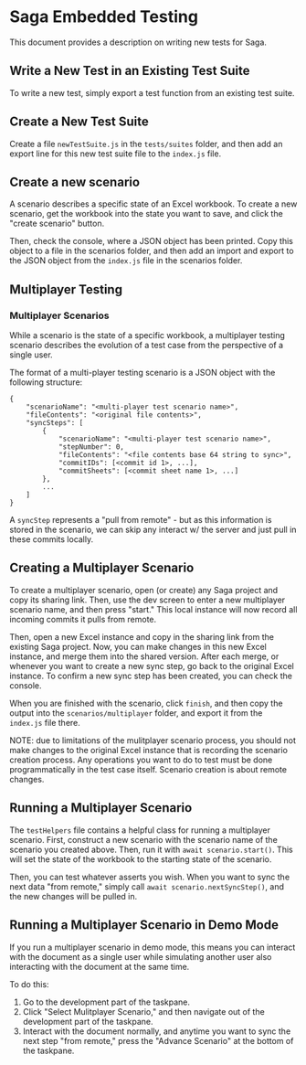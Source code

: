 # Saga Embedded Testing 

This document provides a description on writing new tests for Saga.

## Write a New Test in an Existing Test Suite

To write a new test, simply export a test function from an existing test suite. 

## Create a New Test Suite

Create a file `newTestSuite.js` in the `tests/suites` folder, and then add an export line for this new test suite file to the `index.js` file.

## Create a new scenario

A scenario describes a specific state of an Excel workbook. To create a new scenario, get the workbook into the state you want to save, and click the "create scenario" button. 

Then, check the console, where a JSON object has been printed. Copy this object to a file in the scenarios folder, and then add an import and export to the JSON object from the `index.js` file in the scenarios folder.


## Multiplayer Testing

### Multiplayer Scenarios

While a scenario is the state of a specific workbook, a multiplayer testing scenario describes the evolution of a test case from the perspective of a single user. 

The format of a multi-player testing scenario is a JSON object with the following structure:
```
{
    "scenarioName": "<multi-player test scenario name>",
    "fileContents": "<original file contents>",
    "syncSteps": [
        {
            "scenarioName": "<multi-player test scenario name>",
            "stepNumber": 0,
            "fileContents": "<file contents base 64 string to sync>",
            "commitIDs": [<commit id 1>, ...],
            "commitSheets": [<commit sheet name 1>, ...]
        },
        ...
    ]
}
```

A `syncStep` represents a "pull from remote" - but as this information is stored in the scenario, we can skip any interact w/ the server and just pull in these commits locally. 

## Creating a Multiplayer Scenario

To create a multiplayer scenario, open (or create) any Saga project and copy its sharing link. Then, use the dev screen to enter a new multiplayer scenario name, and then press "start." This local instance will now record all incoming commits it pulls from remote. 

Then, open a new Excel instance and copy in the sharing link from the existing Saga project. Now, you can make changes in this new Excel instance, and merge them into the shared version. After each merge, or whenever you want to create a new sync step, go back to the original Excel instance. To confirm a new sync step has been created, you can check the console.

When you are finished with the scenario, click `finish`, and then copy the output into the `scenarios/multiplayer` folder, and export it from the `index.js` file there.

NOTE: due to limitations of the mulitplayer scenario process, you should not make changes to the original Excel instance that is recording the scenario creation process. Any operations you want to do to test must be done programmatically in the test case itself. Scenario creation is about remote changes.

## Running a Multiplayer Scenario

The `testHelpers` file contains a helpful class for running a multiplayer scenario. First, construct a new scenario with the scenario name of the scenario you created above. Then, run it with `await scenario.start()`. This will set the state of the workbook to the starting state of the scenario.

Then, you can test whatever asserts you wish. When you want to sync the next data "from remote," simply call `await scenario.nextSyncStep()`, and the new changes will be pulled in.  


## Running a Multiplayer Scenario in Demo Mode

If you run a multiplayer scenario in demo mode, this means you can interact with the document as a single user while simulating another user also interacting with the document at the same time. 

To do this:
1. Go to the development part of the taskpane. 
2. Click "Select Mulitplayer Scenario," and then navigate out of the development part of the taskpane. 
3. Interact with the document normally, and anytime you want to sync the next step "from remote," press the "Advance Scenario" at the bottom of the taskpane.